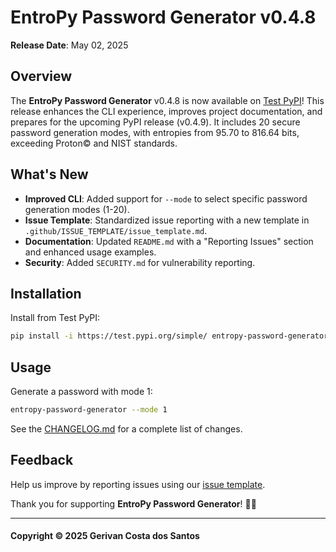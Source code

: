 # EntroPy Password Generator v0.4.8

**Release Date**: May 02, 2025

## Overview
The **EntroPy Password Generator** v0.4.8 is now available on [Test PyPI](https://test.pypi.org/project/entropy-password-generator/)! This release enhances the CLI experience, improves project documentation, and prepares for the upcoming PyPI release (v0.4.9). It includes 20 secure password generation modes, with entropies from 95.70 to 816.64 bits, exceeding Proton© and NIST standards.

## What's New
- **Improved CLI**: Added support for `--mode` to select specific password generation modes (1-20).
- **Issue Template**: Standardized issue reporting with a new template in `.github/ISSUE_TEMPLATE/issue_template.md`.
- **Documentation**: Updated `README.md` with a "Reporting Issues" section and enhanced usage examples.
- **Security**: Added `SECURITY.md` for vulnerability reporting.

## Installation
Install from Test PyPI:
```bash
pip install -i https://test.pypi.org/simple/ entropy-password-generator
```

## Usage
Generate a password with mode 1:
```bash
entropy-password-generator --mode 1
```

See the [CHANGELOG.md](https://github.com/gerivanc/entropy-password-generator/blob/main/CHANGELOG.md) for a complete list of changes.

## Feedback
Help us improve by reporting issues using our [issue template](https://github.com/gerivanc/entropy-password-generator/blob/main/.github/ISSUE_TEMPLATE/issue_template.md).

Thank you for supporting **EntroPy Password Generator**! 🚀🔑

---

#### Copyright © 2025 Gerivan Costa dos Santos
